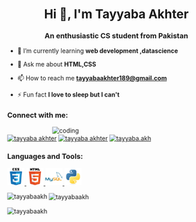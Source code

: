 <h1 align="center">Hi 👋, I'm Tayyaba Akhter</h1>
<h3 align="center">An enthusiastic CS student from Pakistan</h3>

- 🌱 I’m currently learning **web development ,datascience**

- 💬 Ask me about **HTML,CSS**

- 📫 How to reach me **tayyabaakhter189@gmail.com**

- ⚡ Fun fact **I love to sleep but I can't**

<h3 align="left">Connect with me:</h3>
<image align="right"alt="coding"width="400"src="https://mir-s3-cdn-cf.behance.net/project_modules/disp/601014116770475.6068beff4640a.gif">
<p align="left">
<a href="https://linkedin.com/in/tayyaba akhter" target="blank"><img align="center" src="https://raw.githubusercontent.com/rahuldkjain/github-profile-readme-generator/master/src/images/icons/Social/linked-in-alt.svg" alt="tayyaba akhter" height="30" width="40" /></a>
<a href="https://fb.com/tayyaba akhter" target="blank"><img align="center" src="https://raw.githubusercontent.com/rahuldkjain/github-profile-readme-generator/master/src/images/icons/Social/facebook.svg" alt="tayyaba akhter" height="30" width="40" /></a>
<a href="https://instagram.com/tayyaba.akh" target="blank"><img align="center" src="https://raw.githubusercontent.com/rahuldkjain/github-profile-readme-generator/master/src/images/icons/Social/instagram.svg" alt="tayyaba.akh" height="30" width="40" /></a>
</p>

<h3 align="left">Languages and Tools:</h3>
<p align="left"> <a href="https://www.w3schools.com/css/" target="_blank" rel="noreferrer"> <img src="https://raw.githubusercontent.com/devicons/devicon/master/icons/css3/css3-original-wordmark.svg" alt="css3" width="40" height="40"/> </a> <a href="https://www.w3.org/html/" target="_blank" rel="noreferrer"> <img src="https://raw.githubusercontent.com/devicons/devicon/master/icons/html5/html5-original-wordmark.svg" alt="html5" width="40" height="40"/> </a> <a href="https://www.mysql.com/" target="_blank" rel="noreferrer"> <img src="https://raw.githubusercontent.com/devicons/devicon/master/icons/mysql/mysql-original-wordmark.svg" alt="mysql" width="40" height="40"/> </a> <a href="https://www.python.org" target="_blank" rel="noreferrer"> <img src="https://raw.githubusercontent.com/devicons/devicon/master/icons/python/python-original.svg" alt="python" width="40" height="40"/> </a> </p>

<p><img align="left" src="https://github-readme-stats.vercel.app/api/top-langs?username=tayyabaakh&show_icons=true&locale=en&layout=compact" alt="tayyabaakh" /></p>

<p>&nbsp;<img align="center" src="https://github-readme-stats.vercel.app/api?username=tayyabaakh&show_icons=true&locale=en" alt="tayyabaakh" /></p>

<p><img align="center" src="https://github-readme-streak-stats.herokuapp.com/?user=tayyabaakh&" alt="tayyabaakh" /></p>

